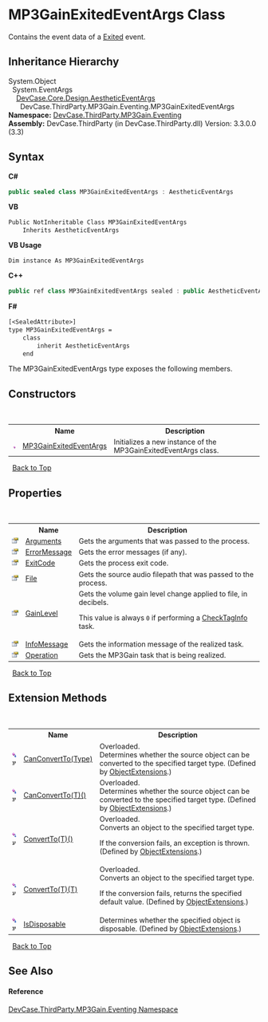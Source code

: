 # MP3GainExitedEventArgs Class
 

Contains the event data of a <a href="E_DevCase_ThirdParty_MP3Gain_MP3GainWrapper_Exited">Exited</a> event.


## Inheritance Hierarchy
System.Object<br />&nbsp;&nbsp;System.EventArgs<br />&nbsp;&nbsp;&nbsp;&nbsp;<a href="T_DevCase_Core_Design_AestheticEventArgs">DevCase.Core.Design.AestheticEventArgs</a><br />&nbsp;&nbsp;&nbsp;&nbsp;&nbsp;&nbsp;DevCase.ThirdParty.MP3Gain.Eventing.MP3GainExitedEventArgs<br />
**Namespace:**&nbsp;<a href="N_DevCase_ThirdParty_MP3Gain_Eventing">DevCase.ThirdParty.MP3Gain.Eventing</a><br />**Assembly:**&nbsp;DevCase.ThirdParty (in DevCase.ThirdParty.dll) Version: 3.3.0.0 (3.3)

## Syntax

**C#**<br />
``` C#
public sealed class MP3GainExitedEventArgs : AestheticEventArgs
```

**VB**<br />
``` VB
Public NotInheritable Class MP3GainExitedEventArgs
	Inherits AestheticEventArgs
```

**VB Usage**<br />
``` VB Usage
Dim instance As MP3GainExitedEventArgs
```

**C++**<br />
``` C++
public ref class MP3GainExitedEventArgs sealed : public AestheticEventArgs
```

**F#**<br />
``` F#
[<SealedAttribute>]
type MP3GainExitedEventArgs =  
    class
        inherit AestheticEventArgs
    end
```

The MP3GainExitedEventArgs type exposes the following members.


## Constructors
&nbsp;<table><tr><th></th><th>Name</th><th>Description</th></tr><tr><td>![Public method](media/pubmethod.gif "Public method")</td><td><a href="M_DevCase_ThirdParty_MP3Gain_Eventing_MP3GainExitedEventArgs__ctor">MP3GainExitedEventArgs</a></td><td>
Initializes a new instance of the MP3GainExitedEventArgs class.</td></tr></table>&nbsp;
<a href="#mp3gainexitedeventargs-class">Back to Top</a>

## Properties
&nbsp;<table><tr><th></th><th>Name</th><th>Description</th></tr><tr><td>![Public property](media/pubproperty.gif "Public property")</td><td><a href="P_DevCase_ThirdParty_MP3Gain_Eventing_MP3GainExitedEventArgs_Arguments">Arguments</a></td><td>
Gets the arguments that was passed to the process.</td></tr><tr><td>![Public property](media/pubproperty.gif "Public property")</td><td><a href="P_DevCase_ThirdParty_MP3Gain_Eventing_MP3GainExitedEventArgs_ErrorMessage">ErrorMessage</a></td><td>
Gets the error messages (if any).</td></tr><tr><td>![Public property](media/pubproperty.gif "Public property")</td><td><a href="P_DevCase_ThirdParty_MP3Gain_Eventing_MP3GainExitedEventArgs_ExitCode">ExitCode</a></td><td>
Gets the process exit code.</td></tr><tr><td>![Public property](media/pubproperty.gif "Public property")</td><td><a href="P_DevCase_ThirdParty_MP3Gain_Eventing_MP3GainExitedEventArgs_File">File</a></td><td>
Gets the source audio filepath that was passed to the process.</td></tr><tr><td>![Public property](media/pubproperty.gif "Public property")</td><td><a href="P_DevCase_ThirdParty_MP3Gain_Eventing_MP3GainExitedEventArgs_GainLevel">GainLevel</a></td><td>
Gets the volume gain level change applied to file, in decibels. 

 This value is always `0` if performing a <a href="T_DevCase_ThirdParty_MP3Gain_MP3GainOperation">CheckTagInfo</a> task.</td></tr><tr><td>![Public property](media/pubproperty.gif "Public property")</td><td><a href="P_DevCase_ThirdParty_MP3Gain_Eventing_MP3GainExitedEventArgs_InfoMessage">InfoMessage</a></td><td>
Gets the information message of the realized task.</td></tr><tr><td>![Public property](media/pubproperty.gif "Public property")</td><td><a href="P_DevCase_ThirdParty_MP3Gain_Eventing_MP3GainExitedEventArgs_Operation">Operation</a></td><td>
Gets the MP3Gain task that is being realized.</td></tr></table>&nbsp;
<a href="#mp3gainexitedeventargs-class">Back to Top</a>

## Extension Methods
&nbsp;<table><tr><th></th><th>Name</th><th>Description</th></tr><tr><td>![Public Extension Method](media/pubextension.gif "Public Extension Method")![Code example](media/CodeExample.png "Code example")</td><td><a href="M_DevCase_Core_Extensions_Object_ObjectExtensions_CanConvertTo">CanConvertTo(Type)</a></td><td>Overloaded.  
Determines whether the source object can be converted to the specified target type.
 (Defined by <a href="T_DevCase_Core_Extensions_Object_ObjectExtensions">ObjectExtensions</a>.)</td></tr><tr><td>![Public Extension Method](media/pubextension.gif "Public Extension Method")![Code example](media/CodeExample.png "Code example")</td><td><a href="M_DevCase_Core_Extensions_Object_ObjectExtensions_CanConvertTo__1">CanConvertTo(T)()</a></td><td>Overloaded.  
Determines whether the source object can be converted to the specified target type.
 (Defined by <a href="T_DevCase_Core_Extensions_Object_ObjectExtensions">ObjectExtensions</a>.)</td></tr><tr><td>![Public Extension Method](media/pubextension.gif "Public Extension Method")![Code example](media/CodeExample.png "Code example")</td><td><a href="M_DevCase_Core_Extensions_Object_ObjectExtensions_ConvertTo__1">ConvertTo(T)()</a></td><td>Overloaded.  
Converts an object to the specified target type. 

 If the conversion fails, an exception is thrown.
 (Defined by <a href="T_DevCase_Core_Extensions_Object_ObjectExtensions">ObjectExtensions</a>.)</td></tr><tr><td>![Public Extension Method](media/pubextension.gif "Public Extension Method")![Code example](media/CodeExample.png "Code example")</td><td><a href="M_DevCase_Core_Extensions_Object_ObjectExtensions_ConvertTo__1_1">ConvertTo(T)(T)</a></td><td>Overloaded.  
Converts an object to the specified target type. 

 If the conversion fails, returns the specified default value.
 (Defined by <a href="T_DevCase_Core_Extensions_Object_ObjectExtensions">ObjectExtensions</a>.)</td></tr><tr><td>![Public Extension Method](media/pubextension.gif "Public Extension Method")![Code example](media/CodeExample.png "Code example")</td><td><a href="M_DevCase_Core_Extensions_Object_ObjectExtensions_IsDisposable">IsDisposable</a></td><td>
Determines whether the specified object is disposable.
 (Defined by <a href="T_DevCase_Core_Extensions_Object_ObjectExtensions">ObjectExtensions</a>.)</td></tr></table>&nbsp;
<a href="#mp3gainexitedeventargs-class">Back to Top</a>

## See Also


#### Reference
<a href="N_DevCase_ThirdParty_MP3Gain_Eventing">DevCase.ThirdParty.MP3Gain.Eventing Namespace</a><br />